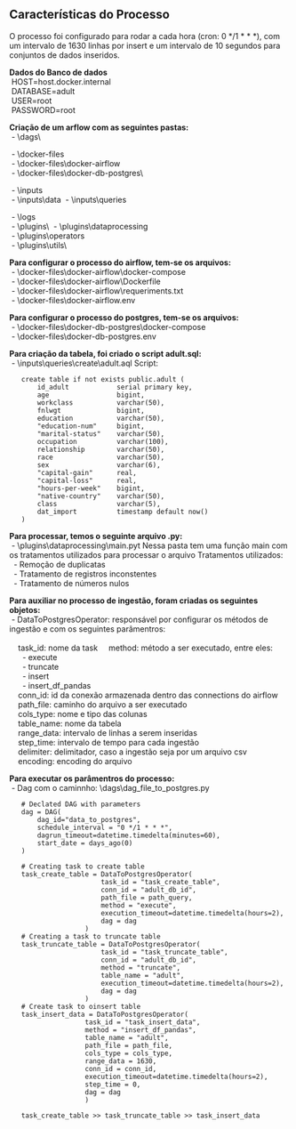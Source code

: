 ## Características do Processo

O processo foi configurado para rodar a cada hora (cron: 0 */1 * * *), com um intervalo de 1630 linhas por insert e um intervalo de 10 segundos para conjuntos de dados inseridos.

<b>Dados do Banco de dados</b><br>
    &nbsp;HOST=host.docker.internal<br>
    &nbsp;DATABASE=adult<br>
    &nbsp;USER=root<br>
    &nbsp;PASSWORD=root

<b>Criação de um arflow com as seguintes pastas: </b><br>
 &nbsp;\- \dags\
 
 &nbsp;\- \docker-files\
 &nbsp;\- \docker-files\docker-airflow\
 &nbsp;\- \docker-files\docker-db-postgres\

 &nbsp;\- \inputs\
 &nbsp;\- \inputs\data
 &nbsp;\- \inputs\queries 

 &nbsp;\- \logs\
 &nbsp;\- \plugins\ 
 &nbsp;\- \plugins\dataprocessing\
 &nbsp;\- \plugins\operators\
 &nbsp;\- \plugins\utils\

<b> Para configurar o processo do airflow, tem-se os arquivos: </b><br>
 &nbsp;\- \docker-files\docker-airflow\docker-compose<br>
 &nbsp;\- \docker-files\docker-airflow\Dockerfile<br>
 &nbsp;\- \docker-files\docker-airflow\requeriments.txt<br>
 &nbsp;\- \docker-files\docker-airflow\.env

<b> Para configurar o processo do postgres, tem-se os arquivos: </b><br>
 &nbsp;\- \docker-files\docker-db-postgres\docker-compose<br>
 &nbsp;\- \docker-files\docker-db-postgres\.env<br>

<b> Para criação da tabela, foi criado o script adult.sql: </b><br>
 &nbsp;\- \inputs\queries\create\adult.aql
 Script:
 ```
    create table if not exists public.adult (
        id_adult            serial primary key,
        age                 bigint,
        workclass           varchar(50),
        fnlwgt              bigint,
        education           varchar(50),
        "education-num"     bigint,
        "marital-status"    varchar(50),
        occupation          varchar(100),
        relationship        varchar(50),
        race                varchar(50),
        sex                 varchar(6),
        "capital-gain"      real,
        "capital-loss"      real,
        "hours-per-week"    bigint,
        "native-country"    varchar(50),
        class               varchar(5),
        dat_import          timestamp default now()
    )
 ```


<b>Para processar, temos o seguinte arquivo .py:</b><br>
 &nbsp;\- \plugins\dataprocessing\main.pyt
 Nessa pasta tem uma função main com os tratamentos utilizados para processar o arquivo
 Tratamentos utilizados:<br>
   &nbsp;&nbsp;\- Remoção de duplicatas<br>
   &nbsp;&nbsp;\- Tratamento de registros inconstentes<br>
   &nbsp;&nbsp;\- Tratamento de números nulos

<b>Para auxiliar no processo de ingestão, foram criadas os seguintes objetos:</b><br>
   &nbsp;\- DataToPostgresOperator: responsável por configurar os métodos de ingestão e com os seguintes parâmentros:<br><br>
        &nbsp;&nbsp;&nbsp;&nbsp;task_id: nome da task 
        &nbsp;&nbsp;&nbsp;&nbsp;method: método a ser executado, entre eles:<br>
            &nbsp;&nbsp;&nbsp;&nbsp;&nbsp;&nbsp;\- execute<br>
            &nbsp;&nbsp;&nbsp;&nbsp;&nbsp;&nbsp;\- truncate<br>
            &nbsp;&nbsp;&nbsp;&nbsp;&nbsp;&nbsp;\- insert<br>
            &nbsp;&nbsp;&nbsp;&nbsp;&nbsp;&nbsp;\- insert_df_pandas <br>
        &nbsp;&nbsp;&nbsp;&nbsp;conn_id: id da conexão armazenada dentro das connections do airflow<br>
        &nbsp;&nbsp;&nbsp;&nbsp;path_file: caminho do arquivo a ser executado<br>
        &nbsp;&nbsp;&nbsp;&nbsp;cols_type: nome e tipo das colunas <br>
        &nbsp;&nbsp;&nbsp;&nbsp;table_name: nome da tabela <br>
        &nbsp;&nbsp;&nbsp;&nbsp;range_data: intervalo de linhas a serem inseridas<br>
        &nbsp;&nbsp;&nbsp;&nbsp;step_time: intervalo de tempo para cada ingestão<br>
        &nbsp;&nbsp;&nbsp;&nbsp;delimiter: delimitador, caso a ingestão seja por um arquivo csv<br>
        &nbsp;&nbsp;&nbsp;&nbsp;encoding: encoding do arquivo

<b>Para executar os parâmentros do processo:</b><br>
 &nbsp;\- Dag com o caminnho: \dags\dag_file_to_postgres.py
 ```
    # Declated DAG with parameters
    dag = DAG(
        dag_id="data_to_postgres",
        schedule_interval = "0 */1 * * *",
        dagrun_timeout=datetime.timedelta(minutes=60),
        start_date = days_ago(0)
    ) 

    # Creating task to create table
    task_create_table = DataToPostgresOperator(
                        task_id = "task_create_table",
                        conn_id = "adult_db_id",
                        path_file = path_query,
                        method = "execute",
                        execution_timeout=datetime.timedelta(hours=2),
                        dag = dag
                    )
    # Creating a task to truncate table
    task_truncate_table = DataToPostgresOperator(
                        task_id = "task_truncate_table",
                        conn_id = "adult_db_id",
                        method = "truncate",
                        table_name = "adult",
                        execution_timeout=datetime.timedelta(hours=2),
                        dag = dag
                    )
    # Create task to oinsert table
    task_insert_data = DataToPostgresOperator(
                    task_id = "task_insert_data",
                    method = "insert_df_pandas",
                    table_name = "adult",
                    path_file = path_file,
                    cols_type = cols_type,
                    range_data = 1630,
                    conn_id = conn_id,
                    execution_timeout=datetime.timedelta(hours=2),
                    step_time = 0,
                    dag = dag   
                    )

    task_create_table >> task_truncate_table >> task_insert_data
 ```
